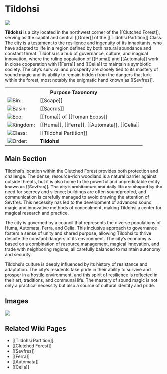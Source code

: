 <!-- wiki-header-section:start -->
# Tildohsi

<img src="wiki_images/Tildohsi.png"></img>

**Tildohsi** is a city located in the northwest corner of the [[Clutched Forest]], serving as the capital and central [[Order]] of the [[Tildohsi Partition]] Class. The city is a testament to the resilience and ingenuity of its inhabitants, who have adapted to life in a region defined by both natural abundance and constant threat. Tildohsi is a hub of governance, culture, and magical innovation, where the ruling population of [[Huma]] and [[Automata]] work in close cooperation with [[Ferra]] and [[Celia]] to maintain a symbiotic society. The city’s survival and prosperity are closely tied to its mastery of sound magic and its ability to remain hidden from the dangers that lurk within the forest, most notably the enigmatic hand known as [[Sevfres]].
<!-- wiki-header-section:end -->

<!-- taxonomy-table-section:start -->
<div class="taxonomy-table">
  <table>
    <tr>
      <th colspan="3">Purpose Taxonomy</th>
    </tr>
    <tr>
      <td class="taxon-label"><img src="../svg/bin.svg" class="taxon-icon">Bin:</td>
      <td class="taxon-content" colspan="2">[[Scape]]</td>
    </tr>
    <tr>
      <td class="taxon-label"><img src="../svg/basin.svg" class="taxon-icon">Basin:</td>
      <td class="taxon-content" colspan="2">[[Sacrus]]</td>
    </tr>
    <tr>
      <td class="taxon-label"><img src="../svg/eco.svg" class="taxon-icon">Eco:</td>
      <td class="taxon-content" colspan="2">[[Toma]] of [[Toman Ecoss]]</td>
    </tr>
    <tr>
      <td class="taxon-label"><img src="../svg/kingdom.svg" class="taxon-icon">Kingdom:</td>
      <td class="taxon-content" colspan="2">[[Huma]], [[Ferra]], [[Automata]], [[Celia]]</td>
    </tr>
    <tr>
      <td class="taxon-label"><img src="../svg/class.svg" class="taxon-icon">Class:</td>
      <td class="taxon-content" colspan="2">[[Tildohsi Partition]]</td>
    </tr>
    <tr>
      <td class="taxon-label"><img src="../svg/order.svg" class="taxon-icon">Order:</td>
      <td class="taxon-content" colspan="2"><strong>Tildohsi</strong></td>
    </tr>
  </table>
</div>
<!-- taxonomy-table-section:end -->

## Main Section

Tildohsi’s location within the Clutched Forest provides both protection and challenge. The dense, resource-rich woodland is a natural barrier against outside threats, but it is also home to the powerful and unpredictable entity known as [[Sevfres]]. The city’s architecture and daily life are shaped by the need for secrecy and silence; buildings are often soundproofed, and communication is carefully managed to avoid drawing the attention of Sevfres. This necessity has led to the development of advanced sound magic and innovative methods of concealment, making Tildohsi a center for magical research and practice.

The city is governed by a council that represents the diverse populations of Huma, Automata, Ferra, and Celia. This inclusive approach to governance fosters a sense of unity and shared purpose, allowing Tildohsi to thrive despite the constant dangers of its environment. The city’s economy is based on a combination of resource management, magical innovation, and trade with neighboring regions, all carefully balanced to maintain autonomy and security.

Tildohsi’s culture is deeply influenced by its history of resistance and adaptation. The city’s residents take pride in their ability to survive and prosper in a hostile environment, and this spirit of resilience is reflected in their art, traditions, and communal life. The mastery of sound magic is not only a practical necessity but also a source of cultural identity and pride.

## Images

<img src="wiki_images/Tildohsi.png"></img>

## Related Wiki Pages

- [[Tildohsi Partition]]
- [[Clutched Forest]]
- [[Sevfres]]
- [[Ferra]]
- [[Automata]]
- [[Celia]]

<!-- not-for-live-publishing:start -->
<!--
This section is for content, lore, or discoveries that are NOT meant for live publishing to the site. 
Leave this empty unless specifically requested. Use this to stage information that will be revealed to players later.
-->
<!-- not-for-live-publishing:end -->
